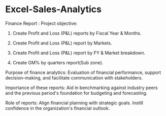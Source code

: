 # Excel-Sales-Analytics

Finance Report :
Project objective:

1. Create Profit and Loss (P&L) reports by Fiscal Year & Months.

2. Create Profit and Loss (P&L) report by Markets.

3. Create Profit and Loss (P&L) report by FY & Market breakdown.

4. Create GM% by quarters report(Sub zone).

Purpose of finance analytics: Evaluation of financial performance, support decision-making, and facilitate communication with stakeholders.

Importance of these reports: Aid in benchmarking against industry peers and the previous period's foundation for budgeting and forecasting.

Role of reports: Align financial planning with strategic goals. Instill confidence in the organization's financial outlook.
